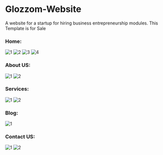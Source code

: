 # Glozzom-Website
A website for a startup for hiring business entrepreneurship modules.
This Template is for Sale

### Home:

![1](https://github.com/itsahmedmohamedamin/Glozzom-Website/assets/50253297/4cedfba7-729c-4277-8f65-6294f238cb5a)
![2](https://github.com/itsahmedmohamedamin/Glozzom-Website/assets/50253297/d8316853-7fed-4c34-bce7-700ef577c852)
![3](https://github.com/itsahmedmohamedamin/Glozzom-Website/assets/50253297/eaaada9d-65cb-4606-b988-65de64031ac4)
![4](https://github.com/itsahmedmohamedamin/Glozzom-Website/assets/50253297/d012dcd9-9265-47f1-8fb1-657f67737509)

### About US:

![1](https://github.com/itsahmedmohamedamin/Glozzom-Website/assets/50253297/f4a9bab7-fb8e-4ae8-a05c-ec919f652544)
![2](https://github.com/itsahmedmohamedamin/Glozzom-Website/assets/50253297/2fa286ed-08e3-4455-ba8e-727678481d1a)

### Services:

![1](https://github.com/itsahmedmohamedamin/Glozzom-Website/assets/50253297/785ef292-fd3d-4b87-b897-f69ce8796a8e)
![2](https://github.com/itsahmedmohamedamin/Glozzom-Website/assets/50253297/4b61886e-9740-4fe5-913d-3b04989f28e1)

### Blog:

![1](https://github.com/itsahmedmohamedamin/Glozzom-Website/assets/50253297/809a1b59-1c6d-4720-b5b2-6bc6c5164dfd)

### Contact US:

![1](https://github.com/itsahmedmohamedamin/Glozzom-Website/assets/50253297/16f34fe3-d798-43d2-94c3-470ccec82ae2)
![2](https://github.com/itsahmedmohamedamin/Glozzom-Website/assets/50253297/20bfedc3-8554-4a84-be0e-4c982a9ff847)
